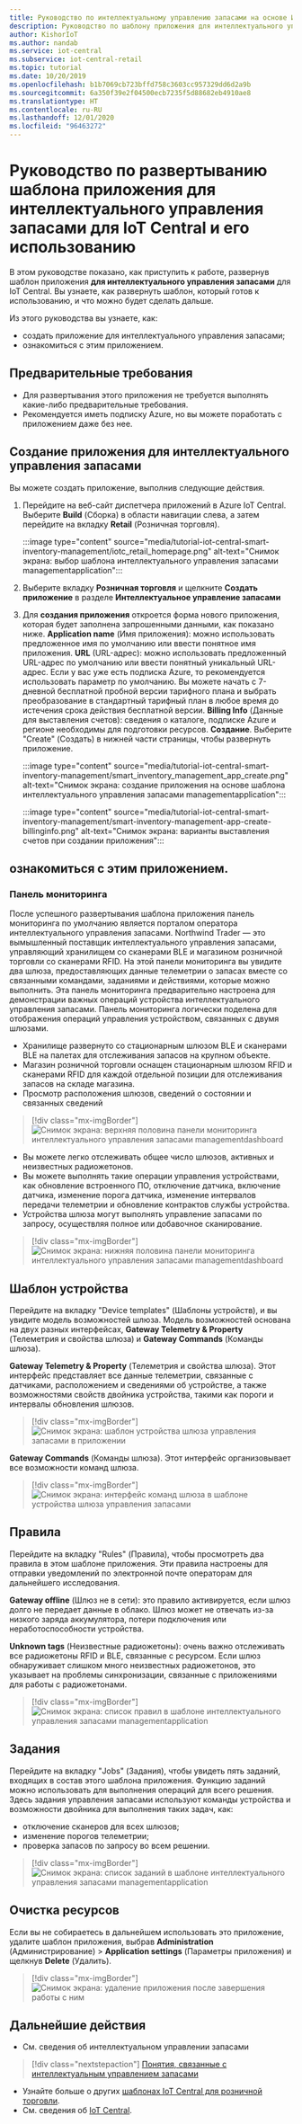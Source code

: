 ```yaml
---
title: Руководство по интеллектуальному управлению запасами на основе Интернета вещей | Документация Майкрософт
description: Руководство по шаблону приложения для интеллектуального управления запасами для IoT Central.
author: KishorIoT
ms.author: nandab
ms.service: iot-central
ms.subservice: iot-central-retail
ms.topic: tutorial
ms.date: 10/20/2019
ms.openlocfilehash: b1b7069cb723bffd758c3603cc957329dd6d2a9b
ms.sourcegitcommit: 6a350f39e2f04500ecb7235f5d88682eb4910ae8
ms.translationtype: HT
ms.contentlocale: ru-RU
ms.lasthandoff: 12/01/2020
ms.locfileid: "96463272"
---
```

# <a name="tutorial-deploy-and-walk-through-a-smart-inventory-management-application-template"></a>Руководство по развертыванию шаблона приложения для интеллектуального управления запасами для IoT Central и его использованию



В этом руководстве показано, как приступить к работе, развернув шаблон приложения **для интеллектуального управления запасами** для IoT Central. Вы узнаете, как развернуть шаблон, который готов к использованию, и что можно будет сделать дальше.

Из этого руководства вы узнаете, как: 
* создать приложение для интеллектуального управления запасами; 
* ознакомиться с этим приложением. 

## <a name="prerequisites"></a>Предварительные требования

* Для развертывания этого приложения не требуется выполнять какие-либо предварительные требования.
* Рекомендуется иметь подписку Azure, но вы можете поработать с приложением даже без нее.

## <a name="create-smart-inventory-management-application-template"></a>Создание приложения для интеллектуального управления запасами

Вы можете создать приложение, выполнив следующие действия.

1. Перейдите на веб-сайт диспетчера приложений в Azure IoT Central. Выберите **Build** (Сборка) в области навигации слева, а затем перейдите на вкладку **Retail** (Розничная торговля).

    :::image type="content" source="media/tutorial-iot-central-smart-inventory-management/iotc_retail_homepage.png" alt-text="Снимок экрана: выбор шаблона интеллектуального управления запасами managementapplication":::

2. Выберите вкладку **Розничная торговля** и щелкните **Создать приложение** в разделе **Интеллектуальное управление запасами**

3. Для **создания приложения** откроется форма нового приложения, которая будет заполнена запрошенными данными, как показано ниже.
    **Application name** (Имя приложения): можно использовать предложенное имя по умолчанию или ввести понятное имя приложения.
    **URL** (URL-адрес): можно использовать предложенный URL-адрес по умолчанию или ввести понятный уникальный URL-адрес. Если у вас уже есть подписка Azure, то рекомендуется использовать параметр по умолчанию. Вы можете начать с 7-дневной бесплатной пробной версии тарифного плана и выбрать преобразование в стандартный тарифный план в любое время до истечения срока действия бесплатной версии.
    **Billing Info** (Данные для выставления счетов): сведения о каталоге, подписке Azure и регионе необходимы для подготовки ресурсов.
    **Создание**. Выберите "Create" (Создать) в нижней части страницы, чтобы развернуть приложение.

    :::image type="content" source="media/tutorial-iot-central-smart-inventory-management/smart_inventory_management_app_create.png" alt-text="Снимок экрана: создание приложения на основе шаблона интеллектуального управления запасами managementapplication":::

    :::image type="content" source="media/tutorial-iot-central-smart-inventory-management/smart-inventory-management-app-create-billinginfo.png" alt-text="Снимок экрана: варианты выставления счетов при создании приложения":::

## <a name="walk-through-the-application"></a>ознакомиться с этим приложением. 

### <a name="dashboard"></a>Панель мониторинга 

После успешного развертывания шаблона приложения панель мониторинга по умолчанию является порталом оператора интеллектуального управления запасами. Northwind Trader — это вымышленный поставщик интеллектуального управления запасами, управляющий хранилищем со сканерами BLE и магазином розничной торговли со сканерами RFID. На этой панели мониторинга вы увидите два шлюза, предоставляющих данные телеметрии о запасах вместе со связанными командами, заданиями и действиями, которые можно выполнить. Эта панель мониторинга предварительно настроена для демонстрации важных операций устройства интеллектуального управления запасами.
Панель мониторинга логически поделена для отображения операций управления устройством, связанных с двумя шлюзами. 
   * Хранилище развернуто со стационарным шлюзом BLE и сканерами BLE на палетах для отслеживания запасов на крупном объекте.
   * Магазин розничной торговли оснащен стационарным шлюзом RFID и сканерами RFID для каждой отдельной позиции для отслеживания запасов на складе магазина.
   * Просмотр расположения шлюзов, сведений о состоянии и связанных сведений 

> [!div class="mx-imgBorder"]
> ![Снимок экрана: верхняя половина панели мониторинга интеллектуального управления запасами managementdashboard](./media/tutorial-iot-central-smart-inventory-management/smart_inventory_management_dashboard1.png)

   * Вы можете легко отслеживать общее число шлюзов, активных и неизвестных радиожетонов.
   * Вы можете выполнять такие операции управления устройствами, как обновление встроенного ПО, отключение датчика, включение датчика, изменение порога датчика, изменение интервалов передачи телеметрии и обновление контрактов службы устройства.
   * Устройства шлюза могут выполнять управление запасами по запросу, осуществляя полное или добавочное сканирование.

> [!div class="mx-imgBorder"]
> ![Снимок экрана: нижняя половина панели мониторинга интеллектуального управления запасами managementdashboard](./media/tutorial-iot-central-smart-inventory-management/smart_inventory_management_dashboard2.png)

## <a name="device-template"></a>Шаблон устройства
Перейдите на вкладку "Device templates" (Шаблоны устройств), и вы увидите модель возможностей шлюза. Модель возможностей основана на двух разных интерфейсах, **Gateway Telemetry & Property** (Телеметрия и свойства шлюза) и **Gateway Commands** (Команды шлюза).

**Gateway Telemetry & Property** (Телеметрия и свойства шлюза). Этот интерфейс представляет все данные телеметрии, связанные с датчиками, расположением и сведениями об устройстве, а также возможностями свойств двойника устройства, такими как пороги и интервалы обновления шлюзов.

> [!div class="mx-imgBorder"]
> ![Снимок экрана: шаблон устройства шлюза управления запасами в приложении](./media/tutorial-iot-central-smart-inventory-management/smart_inventory_management_devicetemplate1.png)


**Gateway Commands** (Команды шлюза). Этот интерфейс организовывает все возможности команд шлюза.

> [!div class="mx-imgBorder"]
> ![Снимок экрана: интерфейс команд шлюза в шаблоне устройства шлюза управления запасами](./media/tutorial-iot-central-smart-inventory-management/smart_inventory_management_devicetemplate2.png)

## <a name="rules"></a>Правила
Перейдите на вкладку "Rules" (Правила), чтобы просмотреть два правила в этом шаблоне приложения. Эти правила настроены для отправки уведомлений по электронной почте операторам для дальнейшего исследования.

**Gateway offline** (Шлюз не в сети): это правило активируется, если шлюз долго не передает данные в облако. Шлюз может не отвечать из-за низкого заряда аккумулятора, потери подключения или неработоспособности устройства.

**Unknown tags** (Неизвестные радиожетоны): очень важно отслеживать все радиожетоны RFID и BLE, связанные с ресурсом. Если шлюз обнаруживает слишком много неизвестных радиожетонов, это указывает на проблемы синхронизации, связанные с приложениями для работы с радиожетонами.

> [!div class="mx-imgBorder"]
> ![Снимок экрана: список правил в шаблоне интеллектуального управления запасами managementapplication](./media/tutorial-iot-central-smart-inventory-management/smart_inventory_management_rules.png)

## <a name="jobs"></a>Задания
Перейдите на вкладку "Jobs" (Задания), чтобы увидеть пять заданий, входящих в состав этого шаблона приложения. Функцию заданий можно использовать для выполнения операций для всего решения. Здесь задания управления запасами используют команды устройства и возможности двойника для выполнения таких задач, как:
   * отключение сканеров для всех шлюзов;
   * изменение порогов телеметрии; 
   * проверка запасов по запросу во всем решении.

> [!div class="mx-imgBorder"]
> ![Снимок экрана: список заданий в шаблоне интеллектуального управления запасами managementapplication](./media/tutorial-iot-central-smart-inventory-management/smart_inventory_management_jobs.png)

## <a name="clean-up-resources"></a>Очистка ресурсов

Если вы не собираетесь в дальнейшем использовать это приложение, удалите шаблон приложения, выбрав **Administration** (Администрирование)  > **Application settings** (Параметры приложения) и щелкнув **Delete** (Удалить).

> [!div class="mx-imgBorder"]
> ![Снимок экрана: удаление приложения после завершения работы с ним](./media/tutorial-iot-central-smart-inventory-management/smart_inventory_management_cleanup.png)

## <a name="next-steps"></a>Дальнейшие действия
* См. сведения об интеллектуальном управлении запасами 
> [!div class="nextstepaction"]
> [Понятия, связанные с интеллектуальным управлением запасами](./architecture-smart-inventory-management.md)
* Узнайте больше о других [шаблонах IoT Central для розничной торговли](./overview-iot-central-retail.md).
* См. сведения об [IoT Central](../core/overview-iot-central.md).
